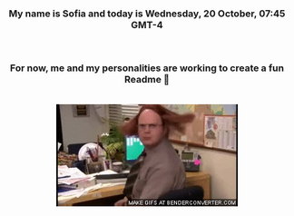 


<div align="center">
<h3 >My name is Sofia and today is Wednesday, 20 October, 07:45 GMT-4</h3><br>
<h3 >For now, me and my personalities are working to create a fun Readme 👋
</h3><br>
<img src='img/dwight.gif' alt='working...'/>
</div>
